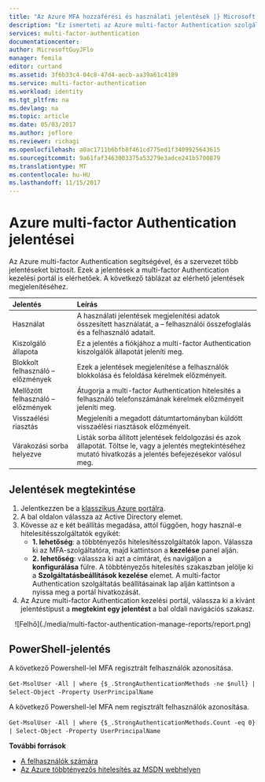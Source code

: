 ```yaml
---
title: "Az Azure MFA hozzáférési és használati jelentések |} Microsoft Docs"
description: "Ez ismerteti az Azure multi-factor Authentication szolgáltatás - jelentéseket."
services: multi-factor-authentication
documentationcenter: 
author: MicrosoftGuyJFlo
manager: femila
editor: curtand
ms.assetid: 3f6b33c4-04c8-47d4-aecb-aa39a61c4189
ms.service: multi-factor-authentication
ms.workload: identity
ms.tgt_pltfrm: na
ms.devlang: na
ms.topic: article
ms.date: 05/03/2017
ms.author: joflore
ms.reviewer: richagi
ms.openlocfilehash: a0ac1711b6bfb8f461cd775ed1f3409925643615
ms.sourcegitcommit: 9a61faf3463003375a53279e3adce241b5700879
ms.translationtype: MT
ms.contentlocale: hu-HU
ms.lasthandoff: 11/15/2017
---
```

# <a name="reports-in-azure-multi-factor-authentication"></a>Azure multi-factor Authentication jelentései

Az Azure multi-factor Authentication segítségével, és a szervezet több jelentéseket biztosít. Ezek a jelentések a multi-factor Authentication kezelési portál is elérhetőek. A következő táblázat az elérhető jelentések megjelenítéséhez.

| Jelentés | Leírás |
|:--- |:--- |
| Használat |A használati jelentések megjelenítési adatok összesített használatát, a – felhasználói összefoglalás és a felhasználó adatait. |
| Kiszolgáló állapota |Ez a jelentés a fiókjához a multi-factor Authentication kiszolgálók állapotát jeleníti meg. |
| Blokkolt felhasználó – előzmények |Ezek a jelentések megjelenítése a felhasználók blokkolása és feloldása kérelmek előzményeit. |
| Mellőzött felhasználó – előzmények |Átugorja a multi-factor Authentication hitelesítés a felhasználó telefonszámának kérelmek előzményeit jeleníti meg. |
| Visszaélési riasztás |Megjeleníti a megadott dátumtartományban küldött visszaélési riasztások előzményeit. |
| Várakozási sorba helyezve |Listák sorba állított jelentések feldolgozási és azok állapotát. Töltse le, vagy a jelentés megtekintéséhez mutató hivatkozás a jelentés befejezésekor valósul meg. |

## <a name="view-reports"></a>Jelentések megtekintése

1. Jelentkezzen be a [klasszikus Azure portálra](https://manage.windowsazure.com).
2. A bal oldalon válassza az Active Directory elemet.
3. Kövesse az e két beállítás megadása, attól függően, hogy használ-e hitelesítésszolgáltatók egyikét:
   * **1. lehetőség**: a többtényezős hitelesítésszolgáltatók lapon. Válassza ki az MFA-szolgáltatóra, majd kattintson a **kezelése** panel alján.
   * **2. lehetőség**: válassza ki azt a címtárat, és navigáljon a **konfigurálása** fülre. A többtényezős hitelesítés szakaszban jelölje ki a **Szolgáltatásbeállítások kezelése** elemet. A multi-factor Authentication szolgáltatás beállításainak lap alján kattintson a nyissa meg a portál hivatkozását.
4. Az Azure multi-factor Authentication kezelési portál, válassza ki a kívánt jelentéstípust a **megtekint egy jelentést** a bal oldali navigációs szakasz.

<center>![Felhő](./media/multi-factor-authentication-manage-reports/report.png)</center>

## <a name="powershell-reporting"></a>PowerShell-jelentés

A következő Powershell-lel MFA regisztrált felhasználók azonosítása.

```Get-MsolUser -All | where {$_.StrongAuthenticationMethods -ne $null} | Select-Object -Property UserPrincipalName```

A következő Powershell-lel MFA nem regisztrált felhasználók azonosítása.

```Get-MsolUser -All | where {$_.StrongAuthenticationMethods.Count -eq 0} | Select-Object -Property UserPrincipalName```

**További források**

* [A felhasználók számára](end-user/multi-factor-authentication-end-user.md)
* [Az Azure többtényezős hitelesítés az MSDN webhelyen](https://msdn.microsoft.com/library/azure/dn249471.aspx)
